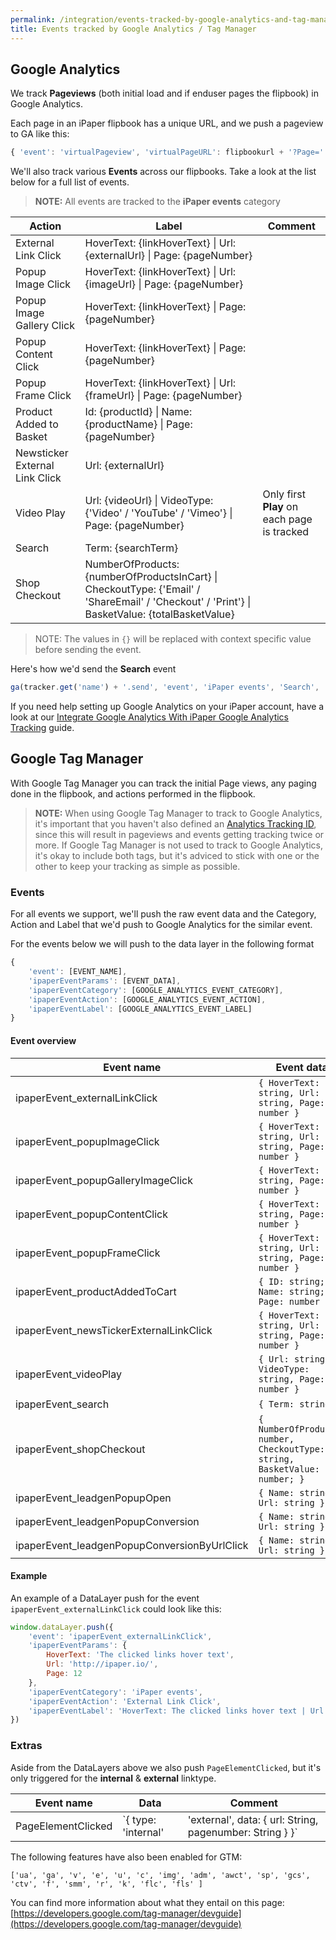 ```yaml
---
permalink: /integration/events-tracked-by-google-analytics-and-tag-manager
title: Events tracked by Google Analytics / Tag Manager
---
```


## Google Analytics
We track **Pageviews** (both initial load and if enduser pages the flipbook) in Google Analytics.

Each page in an iPaper flipbook has a unique URL, and we push a pageview to GA like this:
```javascript
{ 'event': 'virtualPageview', 'virtualPageURL': flipbookurl + '?Page=' + pagenumber }
```

We'll also track various **Events** across our flipbooks. Take a look at the list below for a full list of events.
> **NOTE:** All events are tracked to the **iPaper events** category

| Action | Label | Comment |
| ------------- | ------------- | -- |
| External Link Click | HoverText: {linkHoverText} \| Url: {externalUrl} \| Page: {pageNumber} |
| Popup Image Click | HoverText: {linkHoverText} \| Url: {imageUrl} \| Page: {pageNumber} |
| Popup Image Gallery Click | HoverText: {linkHoverText} \| Page: {pageNumber} |
| Popup Content Click | HoverText: {linkHoverText} \| Page: {pageNumber} |
| Popup Frame Click | HoverText: {linkHoverText} \| Url: {frameUrl} \| Page: {pageNumber} |
| Product Added to Basket | Id: {productId} \| Name: {productName} \| Page: {pageNumber} |
| Newsticker External Link Click | Url: {externalUrl} |
| Video Play | Url: {videoUrl} \| VideoType: {'Video' / 'YouTube' / 'Vimeo'} \| Page: {pageNumber} | Only first **Play** on each page is tracked |
| Search | Term: {searchTerm} |
| Shop Checkout | NumberOfProducts: {numberOfProductsInCart} \| CheckoutType: {'Email' / 'ShareEmail' / 'Checkout' / 'Print'} \| BasketValue: {totalBasketValue} |

> NOTE: The values in `{}` will be replaced with context specific value before sending the event.

Here's how we'd send the **Search** event
```javascript
ga(tracker.get('name') + '.send', 'event', 'iPaper events', 'Search', 'Term: Cute puppies');
```

If you need help setting up Google Analytics on your iPaper account, have a look at our [Integrate Google Analytics With iPaper
Google Analytics Tracking](https://help.ipaper.io/article/127-integrate-google-analytics-with-ipaper) guide.

## Google Tag Manager
With Google Tag Manager you can track the initial Page views, any paging done in the flipbook, and actions performed in the flipbook.

> **NOTE:**  When using Google Tag Manager to track to Google Analytics, it's important that you haven't also defined an [Analytics Tracking ID](https://help.ipaper.io/article/127-integrate-google-analytics-with-ipaper), since this will result in pageviews and events getting tracking twice or more. If Google Tag Manager is not used to track to Google Analytics, it's okay to include both tags, but it's adviced to stick with one or the other to keep your tracking as simple as possible.

### Events
For all events we support, we'll push the raw event data and the Category, Action and Label that we'd push to Google Analytics for the similar event.

For the events below we will push to the data layer in the following format

```javascript
{
	'event': [EVENT_NAME],
	'ipaperEventParams': [EVENT_DATA],
	'ipaperEventCategory': [GOOGLE_ANALYTICS_EVENT_CATEGORY],
	'ipaperEventAction': [GOOGLE_ANALYTICS_EVENT_ACTION],
	'ipaperEventLabel': [GOOGLE_ANALYTICS_EVENT_LABEL]
}
```

#### Event overview
| Event name | Event data |
| -------------------------------------------- | ---- |
| ipaperEvent_externalLinkClick                | `{	HoverText: string, Url: string, Page: number }` |
| ipaperEvent_popupImageClick                  | `{	HoverText: string, Url: string, Page: number }` |
| ipaperEvent_popupGalleryImageClick           | `{	HoverText: string, Page: number }` |
| ipaperEvent_popupContentClick                | `{	HoverText: string, Page: number }` |
| ipaperEvent_popupFrameClick                  | `{	HoverText: string, Url: string, Page: number }` |
| ipaperEvent_productAddedToCart               | `{ ID: string; Name: string; Page: number }` |
| ipaperEvent_newsTickerExternalLinkClick      | `{ HoverText: string, Url: string, Page: number }` |
| ipaperEvent_videoPlay                        | `{ Url: string, VideoType: string, Page: number }` |
| ipaperEvent_search                           | `{ Term: string }` |
| ipaperEvent_shopCheckout                     | `{ NumberOfProducts: number, CheckoutType: string, BasketValue: number; }` |
| ipaperEvent_leadgenPopupOpen                 | `{ Name: string, Url: string }` |
| ipaperEvent_leadgenPopupConversion           | `{ Name: string, Url: string }` |
| ipaperEvent_leadgenPopupConversionByUrlClick | `{ Name: string, Url: string }` |

#### Example 
An example of a DataLayer push for the event `ipaperEvent_externalLinkClick` could look like this:
```javascript
window.dataLayer.push({
	'event': 'ipaperEvent_externalLinkClick',
	'ipaperEventParams': {
		HoverText: 'The clicked links hover text', 
		Url: 'http://ipaper.io/', 
		Page: 12
	},
	'ipaperEventCategory': 'iPaper events',
	'ipaperEventAction': 'External Link Click',
	'ipaperEventLabel': 'HoverText: The clicked links hover text | Url: http://ipaper.io/ | Page: 12'
})
```

### Extras
Aside from the DataLayers above we also push `PageElementClicked`, but it's only triggered for  the **internal** & **external** linktype.

| Event name         | Data | Comment |
| ------------------ | ---- | ------- |
| PageElementClicked | `{ type: 'internal' | 'external', data: { url: String, pagenumber: String } }`     | Triggered on **internal** & **external** linktype |

The following features have also been enabled for GTM:

```
['ua', 'ga', 'v', 'e', 'u', 'c', 'img', 'adm', 'awct', 'sp', 'gcs', 'ctv', 'f', 'smm', 'r', 'k', 'flc', 'fls' ]
```

You can find more information about what they entail on this page:
[https://developers.google.com/tag-manager/devguide](https://developers.google.com/tag-manager/devguide)
